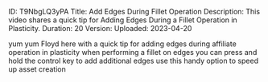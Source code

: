 ID: T9NbgLQ3yPA
Title: Add Edges During Fillet Operation
Description: This video shares a quick tip for Adding Edges During a Fillet Operation in Plasticity.
Duration: 20
Version: 
Uploaded: 2023-04-20

yum yum Floyd here with a quick tip for
adding edges during affiliate operation
in plasticity when performing a fillet
on edges you can press and hold the
control key to add additional edges use
this handy option to speed up asset
creation